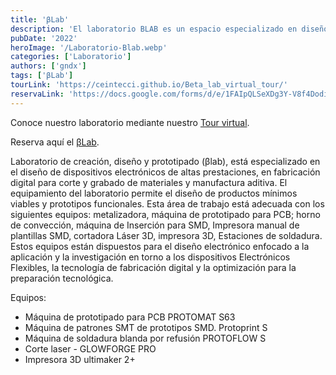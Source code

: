 ```yaml
---
title: 'βLab'
description: 'El laboratorio BLAB es un espacio especializado en diseño dispositivos Electrónicos Flexibles.'
pubDate: '2022'
heroImage: '/Laboratorio-Blab.webp'
categories: ['Laboratorio']
authors: ['gndx']
tags: ['βLab']
tourLink: 'https://ceintecci.github.io/Beta_lab_virtual_tour/'
reservaLink: 'https://docs.google.com/forms/d/e/1FAIpQLSeXDg3Y-V8f4DodiTsgGqM3ByGaaaaHTEeT6JjPv07nL-8U8w/viewform'
---
```


Conoce nuestro laboratorio mediante nuestro <a href="https://ceintecci.github.io/Beta_lab_virtual_tour/" target="_blank">Tour virtual</a>.


Reserva aquí el <a href="https://docs.google.com/forms/d/e/1FAIpQLSeXDg3Y-V8f4DodiTsgGqM3ByGaaaaHTEeT6JjPv07nL-8U8w/viewform" target="_blank">βLab</a>.

Laboratorio de creación, diseño y prototipado (βlab), está especializado en el diseño de dispositivos electrónicos de altas prestaciones, en fabricación digital para corte y grabado de materiales y manufactura aditiva. El equipamiento del laboratorio permite el diseño de productos mínimos viables y prototipos funcionales. Esta área de trabajo está adecuada con los siguientes equipos: metalizadora, máquina de prototipado para PCB; horno de convección, máquina de Inserción para SMD, Impresora manual de plantillas SMD, cortadora Láser 3D, impresora 3D, Estaciones de soldadura. Estos equipos están dispuestos para el diseño electrónico enfocado a la aplicación y la investigación en torno a los dispositivos Electrónicos Flexibles, la tecnología de fabricación digital y la optimización para la preparación tecnológica.

Equipos:
-	Máquina de prototipado para PCB PROTOMAT S63 
-	Máquina de patrones SMT de prototipos SMD. Protoprint S 
-	Máquina de soldadura blanda por refusión PROTOFLOW S 
-	Corte laser - GLOWFORGE PRO 
-	Impresora 3D ultimaker 2+
